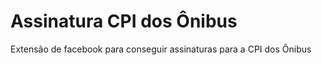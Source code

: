 Assinatura CPI dos Ônibus
=====

Extensão de facebook para conseguir assinaturas para a CPI dos Ônibus